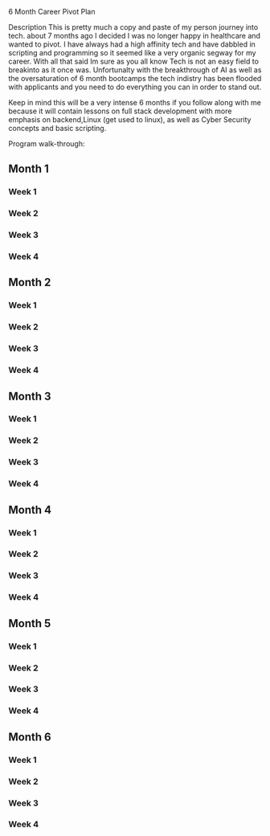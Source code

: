 6 Month Career Pivot Plan

Description
This is pretty much a copy and paste of my person journey into tech. about 7 months ago I decided I was no longer happy in healthcare and wanted to pivot. I have always had a high affinity tech and have dabbled in scripting and programming so it seemed like a very organic segway for my career. With all that said Im sure as you all know Tech is not an easy field to breakinto as it once was. Unfortunalty with the breakthrough of AI as well as the oversaturation of 6 month bootcamps the tech indistry has been flooded with applicants and you need to do everything you can in order to stand out.

Keep in mind this will be a very intense 6 months if you follow along with me because it will contain lessons on full stack development with more emphasis on backend,Linux (get used to linux), as well as Cyber Security concepts and basic scripting.

Program walk-through:
<h2>Month 1</h2>
<h3>Week 1</h3>

<h3>Week 2</h3>

<h3>Week 3</h3>

<h3>Week 4</h3>

<h2>Month 2</h2>
<h3>Week 1</h3>

<h3>Week 2</h3>

<h3>Week 3</h3>

<h3>Week 4</h3>

<h2>Month 3</h2>
<h3>Week 1</h3>

<h3>Week 2</h3>

<h3>Week 3</h3>

<h3>Week 4</h3>

<h2>Month 4</h2>
<h3>Week 1</h3>

<h3>Week 2</h3>

<h3>Week 3</h3>

<h3>Week 4</h3>

<h2>Month 5</h2>
<h3>Week 1</h3>

<h3>Week 2</h3>

<h3>Week 3</h3>

<h3>Week 4</h3>

<h2>Month 6</h2>
<h3>Week 1</h3>

<h3>Week 2</h3>

<h3>Week 3</h3>

<h3>Week 4</h3>
